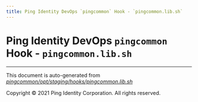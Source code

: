 ```yaml
---
title: Ping Identity DevOps `pingcommon` Hook - `pingcommon.lib.sh`
---
```


# Ping Identity DevOps `pingcommon` Hook - `pingcommon.lib.sh`

---
This document is auto-generated from _[pingcommon/opt/staging/hooks/pingcommon.lib.sh](https://github.com/pingidentity/pingidentity-docker-builds/blob/master/pingcommon/opt/staging/hooks/pingcommon.lib.sh)_

Copyright © 2021 Ping Identity Corporation. All rights reserved.
